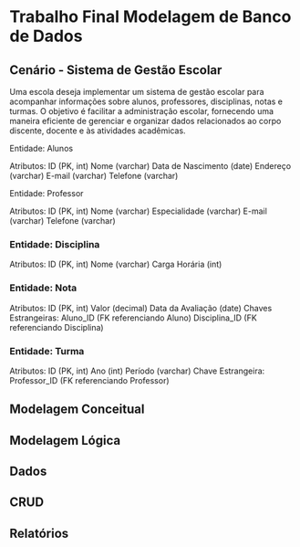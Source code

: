 # Trabalho Final Modelagem de Banco de Dados

## Cenário - Sistema de Gestão Escolar

Uma escola deseja implementar um sistema de gestão escolar para acompanhar informações sobre alunos, professores, disciplinas, notas e turmas. O objetivo é facilitar a administração escolar, fornecendo uma maneira eficiente de gerenciar e organizar dados relacionados ao corpo discente, docente e às atividades acadêmicas. 

Entidade: Alunos

Atributos:
ID (PK, int) Nome (varchar) Data de Nascimento (date) Endereço (varchar) E-mail (varchar) Telefone (varchar)

Entidade: Professor

Atributos:
ID (PK, int) Nome (varchar) Especialidade (varchar) E-mail (varchar) Telefone (varchar)


### Entidade: Disciplina

Atributos:
ID (PK, int) Nome (varchar) Carga Horária (int)

### Entidade: Nota

Atributos:
ID (PK, int) Valor (decimal)  Data da Avaliação (date)
Chaves Estrangeiras:
Aluno_ID (FK referenciando Aluno)
Disciplina_ID (FK referenciando Disciplina)

### Entidade: Turma

Atributos:
ID (PK, int) Ano (int) Período (varchar)
Chave Estrangeira:
Professor_ID (FK referenciando Professor)

## Modelagem Conceitual



## Modelagem Lógica



## Dados



## CRUD



## Relatórios



